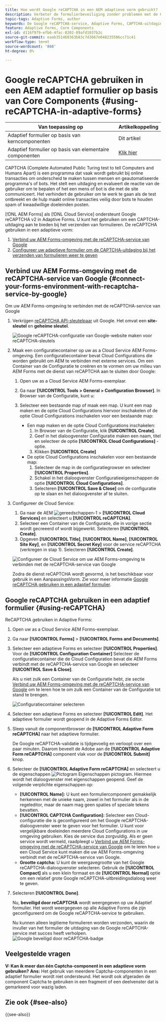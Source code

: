 ```yaml
---
title: Hoe wordt Google reCAPTCHA in een AEM adaptieve vorm gebruikt?
description: Verbeter de formulierbeveiliging zonder problemen met de Google reCAPTCHA-service. Stap-voor-stap gids binnen!
topic-tags: Adaptive Forms, author
keywords: De Google reCAPTCHA-service, Adaptive Forms, CAPTCHA-uitdaging, Boot Prevention, Core Components, Security Formulierverzending, Preventie van formulierspam
feature: Adaptive Forms, Core Components
exl-id: d116f979-efb6-4fac-8202-89afd1037b2c
source-git-commit: eaab351460363b83c7d3667e048235506cc71c41
workflow-type: tm+mt
source-wordcount: '868'
ht-degree: 0%

---
```


# Google reCAPTCHA gebruiken in een AEM adaptief formulier op basis van Core Components {#using-reCAPTCHA-in-adaptive-forms}

| Van toepassing op | Artikelkoppeling |
| -------- | ---------------------------- |
| Adaptief formulier op basis van kerncomponenten | Dit artikel |
| Adaptief formulier op basis van elementaire componenten | [Klik hier](/help/forms/captcha-adaptive-forms.md) |

CAPTCHA (Complete Automated Public Turing test to tell Computers and Humans Apart) is een programma dat vaak wordt gebruikt bij online transacties om onderscheid te maken tussen mensen en geautomatiseerde programma&#39;s of bots. Het stelt een uitdaging en evalueert de reactie van de gebruiker om te bepalen of het een mens of bot is die met de site communiceert. Het verhindert de gebruiker om te werk te gaan als de test ontbreekt en de hulp maakt online transacties veilig door bots te houden spam of kwaadwillige doeleinden posten.

[!DNL AEM Forms] als [!DNL Cloud Service] ondersteunt Google reCAPTCHA v2 in Adaptive Forms. U kunt het gebruiken om een CAPTCHA-uitdaging aan te bieden bij het verzenden van formulieren. De reCAPTCHA gebruiken in een adaptieve vorm:

1. [Verbind uw AEM Forms-omgeving met de reCAPTCHA-service van Google](#connect-your-forms-environment-with-recaptcha-service-by-google)
1. [Configureer uw adaptieve formulier om de CAPTCHA-uitdaging bij het verzenden van formulieren weer te geven](#using-reCAPTCHA)

## Verbind uw AEM Forms-omgeving met de reCAPTCHA-service van Google {#connect-your-forms-environment-with-recaptcha-service-by-google}

Om uw AEM Forms-omgeving te verbinden met de reCAPTCHA-service van Google

1. Verkrijgen [reCAPTCHA API-sleutelpaar](https://www.google.com/recaptcha/admin) uit Google. Het omvat een **site-sleutel** en **geheime sleutel**.

   ![Google reCAPTCHA-configuratie van Google-website maken voor reCAPTCHA-sleutels](/help/forms/assets/google-captcha.gif)
1. Maak een configuratiecontainer op uw as a Cloud Service AEM Forms-omgeving. Een configuratiecontainer bevat Cloud Configurations die worden gebruikt om AEM te verbinden met externe services. Om een Container van de Configuratie te creëren en te vormen om uw milieu van AEM Forms met de dienst van reCAPTCHA aan te sluiten door Google:
   1. Open uw as a Cloud Service AEM Forms-exemplaar.
   1. Ga naar **[!UICONTROL Tools > General > Configuration Browser]**. In Browser van de Configuratie, kunt u:
   1. Selecteer een bestaande map of maak een map. U kunt een map maken en de optie Cloud Configurations hiervoor inschakelen of de optie Cloud Configurations inschakelen voor een bestaande map:

      * Een map maken en de optie Cloud Configurations inschakelen:
         1. In Browser van de Configuratie, klik **[!UICONTROL Create]**.
         1. Geef in het dialoogvenster Configuratie maken een naam, titel en selecteer de optie **[!UICONTROL Cloud Configurations]** -optie.
         1. Klikken **[!UICONTROL Create]**
      * De optie Cloud Configurations inschakelen voor een bestaande map:
         1. Selecteer de map in de configuratiegrowser en selecteer **[!UICONTROL Properties]**.
         1. Schakel in het dialoogvenster Configuratieeigenschappen de optie **[!UICONTROL Cloud Configurations]**.
         1. Selecteren **[!UICONTROL Save & Close]** om de configuratie op te slaan en het dialoogvenster af te sluiten.

1. Configureer de Cloud Service:
   1. Ga naar de AEM ![gereedschappen-1](assets/tools-1.png) > **[!UICONTROL Cloud Services]** en selecteert u **[!UICONTROL reCAPTCHA]**.
   1. Selecteer een Container van de Configuratie, die in vorige sectie wordt gecreeerd of wordt bijgewerkt. Selecteren **[!UICONTROL Create]**.
   1. Opgeven **[!UICONTROL Title]**, **[!UICONTROL Name]**, **[!UICONTROL Site Key]**, en **[!UICONTROL Secret Key]** voor de service reCAPTCHA (verkregen in stap 1). Selecteren **[!UICONTROL Create]**.

   ![Configureer de Cloud Service om uw AEM Forms-omgeving te verbinden met de reCAPTCHA-service van Google](/help/forms/assets/captcha-configuration.gif)

   Zodra de dienst reCAPTCHA wordt gevormd, is het beschikbaar voor gebruik in een AanpassingsVorm. Zie voor meer informatie [Google reCAPTCHA gebruiken in een adaptief formulier](#using-reCAPTCHA).

## Google reCAPTCHA gebruiken in een adaptief formulier {#using-reCAPTCHA}

ReCAPTCHA gebruiken in Adaptive Forms:

1. Open uw as a Cloud Service AEM Forms-exemplaar.
1. Ga naar **[!UICONTROL Forms]** > **[!UICONTROL Forms and Documents]**.
1. Selecteer een adaptieve Forms en selecteer **[!UICONTROL Properties]**. Voor de **[!UICONTROL Configuration Container]** Selecteer de configuratiecontainer die de Cloud Configuration bevat die AEM Forms verbindt met de reCAPTCHA-service van Google en selecteer **[!UICONTROL Save & Close]**.

   Als u niet zulk een Container van de Configuratie hebt, zie sectie [Verbind uw AEM Forms-omgeving met de reCAPTCHA-service van Google](#connect-your-forms-environment-with-recaptcha-service-by-google) om te leren hoe te om zulk een Container van de Configuratie tot stand te brengen.

   ![Configuratiecontainer selecteren](/help/forms/assets/captcha-properties.png)

1. Selecteer een adaptieve Forms en selecteer **[!UICONTROL Edit]**. Het adaptieve formulier wordt geopend in de Adaptive Forms Editor.
1. Sleep vanuit de componentbrowser de **[!UICONTROL Adaptive Form reCAPTCHA]** naar het adaptieve formulier.

   De Google reCAPTCHA-validatie is tijdgevoelig en verloopt over een paar minuten. Daarom beveelt de Adobe aan de **[!UICONTROL Adaptive Form reCAPTCHA]** component vlak voor de **[!UICONTROL Submit]** knop.

1. Selecteer de **[!UICONTROL Adaptive Form reCAPTCHA]** en selecteert u de eigenschappen ![Pictogram Eigenschappen](assets/configure-icon.svg) pictogram. Hiermee wordt het dialoogvenster met eigenschappen geopend. Geef de volgende verplichte eigenschappen op:
   * **[!UICONTROL Name]:** U kunt een formuliercomponent gemakkelijk herkennen met de unieke naam, zowel in het formulier als in de regeleditor, maar de naam mag geen spaties of speciale tekens bevatten.
   * **[!UICONTROL CAPTCHA Configuration]:** Selecteer een Cloud-configuratie die is geconfigureerd om het Google reCAPTCHA-dialoogvenster weer te geven voor het formulier. U kunt voor vergelijkbare doeleinden meerdere Cloud Configurations in uw omgeving gebruiken. Kies de service dus zorgvuldig. Als er geen service wordt vermeld, raadpleegt u [Verbind uw AEM Forms-omgeving met de reCAPTCHA-service van Google](#connect-your-forms-environment-with-recaptcha-service-by-google) om te leren hoe u een Cloud Service kunt maken die uw AEM Forms-omgeving verbindt met de reCAPTCHA-service van Google.
   * **Grootte captcha:** U kunt de weergavegrootte van het Google reCAPTCHA-dialoogvenster selecteren. Gebruik de **[!UICONTROL Compact]** als u een klein formaat en de **[!UICONTROL Normal]** optie om een relatief grote Google reCAPTCHA-uitbreidingsdialoog weer te geven.

1. Selecteren **[!UICONTROL Done]**.

   Nu, **beveiligd door reCAPTCHA** wordt weergegeven op uw Adaptief formulier. Het wordt weergegeven op alle Adaptive Forms die zijn geconfigureerd om de Google reCAPTCHA-service te gebruiken.

   Nu kunnen alleen legitieme formulieren worden verzonden, waarin de invuller van het formulier de uitdaging van de Google reCAPTCHA-service met succes heeft verholpen.
   ![Google beveiligd door reCAPTCHA-badge](/help/forms/assets/google-recaptcha-v2.png)

<!--
### Show or hide CAPTCHA component based on rules {#show-hide-captcha}

You can select to show or hide the CAPTCHA component based on rules that you apply on a component in an Adaptive Form. Select the component, select ![edit rules](assets/edit-rules-icon.svg), and select **[!UICONTROL Create]** to create a rule. For more information on creating rules, see [Rule Editor](rule-editor.md).

For example, the CAPTCHA component must display in an Adaptive Form only if the Currency Value field in the form has a value of more than 25000.

Select the **[!UICONTROL Currency Value]** field in the form and create the following rules:

![Show or hide rules](assets/rules-show-hide-captcha.png)

   >[!NOTE]
   >
   > When you select a reCAPTCHA v2 configuration and the size is set to [!UICONTROL Invisible], the show/hide option remains disabled.

   -->

## Veelgestelde vragen

**V: Kan ik meer dan één Captcha-component in een adaptieve vorm gebruiken?**
**Ans:** Het gebruik van meerdere Captcha-componenten in een adaptief formulier wordt niet ondersteund. Het wordt ook afgeraden de component Captcha te gebruiken in een fragment of een deelvenster dat is gemarkeerd voor wazig laden.

## Zie ook {#see-also}

{{see-also}}